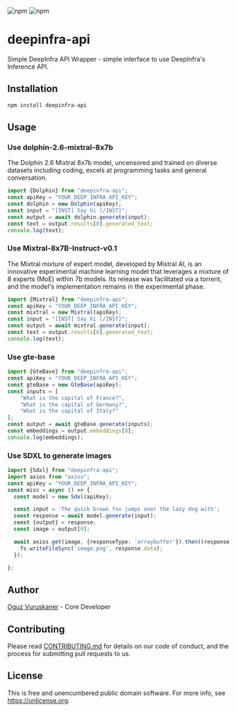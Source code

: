 ![npm](https://img.shields.io/npm/v/deepinfra-api)
![npm](https://img.shields.io/npm/dt/deepinfra-api)
# deepinfra-api

Simple DeepInfra API Wrapper - simple interface to use DeepInfra's Inference API.

## Installation

```bash
npm install deepinfra-api
```

## Usage

### Use dolphin-2.6-mixtral-8x7b

The Dolphin 2.6 Mixtral 8x7b model, uncensored and trained on diverse datasets including coding, excels at programming tasks and general conversation.
```typescript
import {Dolphin} from "deepinfra-api";
const apiKey = "YOUR_DEEP_INFRA_API_KEY";
const dolphin = new Dolphin(apiKey);
const input = "[INST] Say hi [/INST]";
const output = await dolphin.generate(input);
const text = output.results[0].generated_text; 
console.log(text);
```

### Use Mixtral-8x7B-Instruct-v0.1

The Mixtral mixture of expert model, developed by Mistral AI, is an innovative experimental machine learning model that leverages a mixture of 8 experts (MoE) within 7b models. Its release was facilitated via a torrent, and the model's implementation remains in the experimental phase.

```typescript
import {Mixtral} from "deepinfra-api";
const apiKey = "YOUR_DEEP_INFRA_API_KEY";
const mixtral = new Mixtral(apiKey);
const input = "[INST] Say hi [/INST]";
const output = await mixtral.generate(input);
const text = output.results[0].generated_text;
console.log(text);
```

### Use gte-base
```typescript
import {GteBase} from "deepinfra-api";
const apiKey = "YOUR_DEEP_INFRA_API_KEY";
const gteBase = new GteBase(apiKey);
const inputs = [
    "What is the capital of France?",
    "What is the capital of Germany?",
    "What is the capital of Italy?"
];
const output = await gteBase.generate(inputs);
const embeddings = output.embeddings[0];
console.log(embeddings);

```

### Use SDXL to generate images
```typescript
import {Sdxl} from "deepinfra-api";
import axios from "axios";
const apiKey = "YOUR_DEEP_INFRA_API_KEY";
const misc = async () => {
  const model = new Sdxl(apiKey);

  const input = 'The quick brown fox jumps over the lazy dog with';
  const response = await model.generate(input);
  const {output} = response;
  const image = output[0];

  await axios.get(image, {responseType: 'arraybuffer'}).then((response) => {
    fs.writeFileSync('image.png', response.data);
  });

};
```


## Author

[Oguz Vuruskaner](https://www.oguzvuruskaner.com) - Core Developer


## Contributing

Please read [CONTRIBUTING.md](CONTRIBUTING.md) for details on our code of conduct, and the process for submitting pull requests to us.

## License

This is free and unencumbered public domain software. For more info, see https://unlicense.org.
